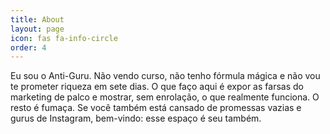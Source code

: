 ```yaml
---
title: About
layout: page
icon: fas fa-info-circle
order: 4
---
```


Eu sou o Anti-Guru. Não vendo curso, não tenho fórmula mágica e não vou te prometer riqueza em sete dias. O que faço aqui é expor as farsas do marketing de palco e mostrar, sem enrolação, o que realmente funciona. O resto é fumaça. Se você também está cansado de promessas vazias e gurus de Instagram, bem-vindo: esse espaço é seu também.